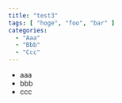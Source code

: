 ```yaml
---
title: "test3"
tags: [ "hoge", "foo", "bar" ]
categories:
  - "Aaa"
  - "Bbb"
  - "Ccc"
---
```


* aaa
* bbb
* ccc
